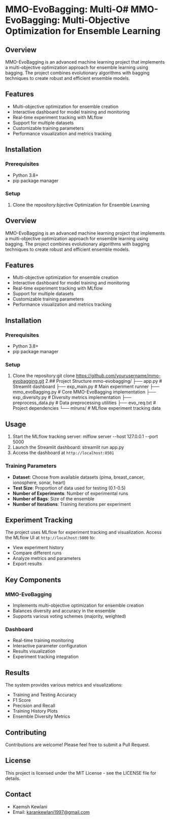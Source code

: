
# MMO-EvoBagging: Multi-O# MMO-EvoBagging: Multi-Objective Optimization for Ensemble Learning

## Overview
MMO-EvoBagging is an advanced machine learning project that implements a multi-objective optimization approach for ensemble learning using bagging. The project combines evolutionary algorithms with bagging techniques to create robust and efficient ensemble models.

## Features
- Multi-objective optimization for ensemble creation
- Interactive dashboard for model training and monitoring
- Real-time experiment tracking with MLflow
- Support for multiple datasets
- Customizable training parameters
- Performance visualization and metrics tracking

## Installation

### Prerequisites
- Python 3.8+
- pip package manager

### Setup
1. Clone the repository:bjective Optimization for Ensemble Learning

## Overview
MMO-EvoBagging is an advanced machine learning project that implements a multi-objective optimization approach for ensemble learning using bagging. The project combines evolutionary algorithms with bagging techniques to create robust and efficient ensemble models.

## Features
- Multi-objective optimization for ensemble creation
- Interactive dashboard for model training and monitoring
- Real-time experiment tracking with MLflow
- Support for multiple datasets
- Customizable training parameters
- Performance visualization and metrics tracking

## Installation

### Prerequisites
- Python 3.8+
- pip package manager

### Setup
1. Clone the repository:git clone https://github.com/yourusername/mmo-evobagging.git
2.## Project Structure
mmo-evobagging/
├── app.py # Streamlit dashboard
├── exp_main.py # Main experiment runner
├── mmo_evoBagging.py # Core MMO-EvoBagging implementation
├── exp_diversity.py # Diversity metrics implementation
├── preprocess_data.py # Data preprocessing utilities
├── evo_req.txt # Project dependencies
└── mlruns/ # MLflow experiment tracking data

## Usage
1. Start the MLflow tracking server: mlflow server --host 127.0.0.1 --port 5000
2. Launch the Streamlit dashboard: streamlit run app.py
3. Access the dashboard at `http://localhost:8501`

### Training Parameters
- **Dataset**: Choose from available datasets (pima, breast_cancer, ionosphere, sonar, heart)
- **Test Size**: Proportion of data used for testing (0.1-0.5)
- **Number of Experiments**: Number of experimental runs
- **Number of Bags**: Size of the ensemble
- **Number of Iterations**: Training iterations per experiment

## Experiment Tracking
The project uses MLflow for experiment tracking and visualization. Access the MLflow UI at `http://localhost:5000` to:
- View experiment history
- Compare different runs
- Analyze metrics and parameters
- Export results

## Key Components

### MMO-EvoBagging
- Implements multi-objective optimization for ensemble creation
- Balances diversity and accuracy in the ensemble
- Supports various voting schemes (majority, weighted)

### Dashboard
- Real-time training monitoring
- Interactive parameter configuration
- Results visualization
- Experiment tracking integration

## Results
The system provides various metrics and visualizations:
- Training and Testing Accuracy
- F1 Score
- Precision and Recall
- Training History Plots
- Ensemble Diversity Metrics

## Contributing
Contributions are welcome! Please feel free to submit a Pull Request.

## License
This project is licensed under the MIT License - see the LICENSE file for details.


## Contact
- Kaemsh Kewlani
- Email: karankewlani1997@gmail.com
